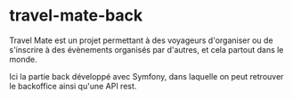 # travel-mate-back

Travel Mate est un projet permettant à des voyageurs d'organiser ou de s'inscrire à des évènements organisés par d'autres, et cela partout dans le monde.

Ici la partie back développé avec Symfony, dans laquelle on peut retrouver le backoffice ainsi qu'une API rest.
